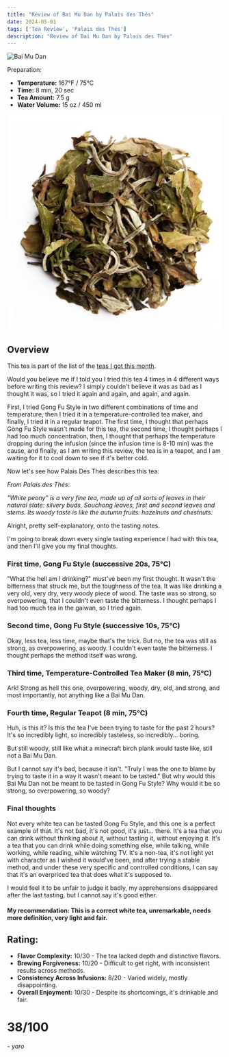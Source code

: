 ```yaml
---
title: "Review of Bai Mu Dan by Palais des Thés"
date: 2024-05-01
tags: ['Tea Review', 'Palais des Thés']
description: "Review of Bai Mu Dan by Palais des Thés"
---
```


![Bai Mu Dan](img_4.png)

Preparation:

- **Temperature:** 167°F / 75°C
- **Time:** 8 min, 20 sec
- **Tea Amount:** 7.5 g
- **Water Volume:** 15 oz / 450 ml 

![Bai Mu Dan in Teapot](img_3.png)

## Overview

This tea is part of the list of the [teas I got this month](https://skoomaden.me/posts/teas-arriving-in-may/).

Would you believe me if I told you I tried this tea 4 times in 4 different ways before writing this review?
I simply couldn't believe it was as bad as I thought it was, so I tried it again and again, and again, and again.

First, I tried Gong Fu Style in two different combinations of time and temperature, then I tried it in a temperature-controlled tea maker, and finally, I tried it in a regular teapot.
The first time, I thought that perhaps Gong Fu Style wasn't made for this tea, the second time, I thought perhaps I had too much concentration, then, I thought that perhaps the temperature dropping during the infusion (since the infusion time is 8-10 min) was the cause, and finally, as I am writing this review, the tea is in a teapot, and I am waiting for it to cool down to see if it's better cold.

Now let's see how Palais Des Thés describes this tea:

*From Palais des Thés:*

*"White peony" is a very fine tea, made up of all sorts of leaves in their natural state: silvery buds, Souchong leaves, first and second leaves and stems.*
*Its woody taste is like the autumn fruits: hazelnuts and chestnuts.*

Alright, pretty self-explanatory, onto the tasting notes.

I'm going to break down every single tasting experience I had with this tea, and then I'll give you my final thoughts.

### First time, Gong Fu Style (successive 20s, 75°C)

"What the hell am I drinking?" must've been my first thought. It wasn't the bitterness that struck me, but the toughness of the tea. It was like drinking a very old, very dry, very woody piece of wood. The taste was so strong, so overpowering, that I couldn't even taste the bitterness. I thought perhaps I had too much tea in the gaiwan, so I tried again.

### Second time, Gong Fu Style (successive 10s, 75°C)

Okay, less tea, less time, maybe that's the trick. But no, the tea was still as strong, as overpowering, as woody. I couldn't even taste the bitterness. I thought perhaps the method itself was wrong.

### Third time, Temperature-Controlled Tea Maker (8 min, 75°C)

Ark! Strong as hell this one, overpowering, woody, dry, old, and strong, and most importantly, not anything like a Bai Mu Dan.

### Fourth time, Regular Teapot (8 min, 75°C)

Huh, is this it?
Is this the tea I've been trying to taste for the past 2 hours?
It's so incredibly light, so incredibly tasteless, so incredibly... boring.

But still woody, still like what a minecraft birch plank would taste like, still not a Bai Mu Dan.

But I cannot say it's bad, because it isn't. "Truly I was the one to blame by trying to taste it in a way it wasn't meant to be tasted."
But why would this Bai Mu Dan not be meant to be tasted in Gong Fu Style? Why would it be so strong, so overpowering, so woody?

### Final thoughts

Not every white tea can be tasted Gong Fu Style, and this one is a perfect example of that. It's not bad, it's not good, it's just... there. It's a tea that you can drink without thinking about it, without tasting it, without enjoying it. It's a tea that you can drink while doing something else, while talking, while working, while reading, while watching TV.
It's a non-tea, it's not light yet with character as I wished it would've been, and after trying a stable method, and under these very specific and controlled conditions, I can say that it's an overpriced tea that does what it's supposed to.

I would feel it to be unfair to judge it badly, my apprehensions disappeared after the last tasting, but I cannot say it's good either.

#### My recommendation: This is a correct white tea, unremarkable, needs more definition, very light and fair.

## Rating:

- **Flavor Complexity:** 10/30 - The tea lacked depth and distinctive flavors.
- **Brewing Forgiveness:** 10/20 - Difficult to get right, with inconsistent results across methods.
- **Consistency Across Infusions:** 8/20 - Varied widely, mostly disappointing.
- **Overall Enjoyment:** 10/30 - Despite its shortcomings, it's drinkable and fair.

# 38/100

*- yaro*
